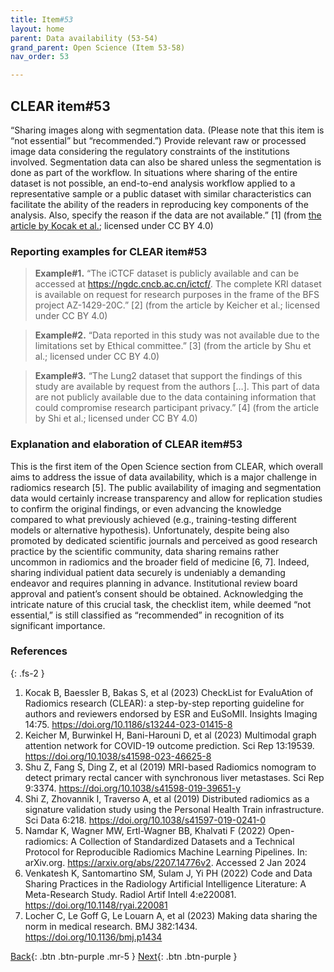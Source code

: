 ```yaml
---
title: Item#53
layout: home
parent: Data availability (53-54)
grand_parent: Open Science (Item 53-58)
nav_order: 53

---
```


## CLEAR item#53


“Sharing images along with segmentation data. (Please note that this item is “not essential” but “recommended.”) Provide relevant raw or processed image data considering the regulatory constraints of the institutions involved. Segmentation data can also be shared unless the segmentation is done as part of the workflow. In situations where sharing of the entire dataset is not possible, an end-to-end analysis workflow applied to a representative sample or a public dataset with similar characteristics can facilitate the ability of the readers in reproducing key components of the analysis. Also, specify the reason if the data are not available.” [1] (from [the article by Kocak et al.](https://insightsimaging.springeropen.com/articles/10.1186/s13244-023-01415-8); licensed under CC BY 4.0)


### Reporting examples for CLEAR item#53

> **Example#1.** “The iCTCF dataset is publicly available and can be accessed at https://ngdc.cncb.ac.cn/ictcf/. The complete KRI dataset is available on request for research purposes in the frame of the BFS project AZ-1429-20C.” [2] (from the article by  Keicher et al.; licensed under CC BY 4.0)

> **Example#2.** “Data reported in this study was not available due to the limitations set by Ethical committee.” [3] (from the article by Shu et al.; licensed under CC BY 4.0)

> **Example#3.** “The Lung2 dataset that support the findings of this study are available by request from the authors […]. This part of data are not publicly available due to the data containing information that could compromise research participant privacy.” [4] (from the article by Shi et al.; licensed under CC BY 4.0)

### Explanation and elaboration of CLEAR item#53

This is the first item of the Open Science section from CLEAR, which overall aims to address the issue of data availability, which is a major challenge in radiomics research [5]. The public availability of imaging and segmentation data would certainly increase transparency and allow for replication studies to confirm the original findings, or even advancing the knowledge compared to what previously achieved (e.g., training-testing different models or alternative hypothesis). Unfortunately, despite being also promoted by dedicated scientific journals and perceived as good research practice by the scientific community, data sharing remains rather uncommon in radiomics and the broader field of medicine [6, 7]. Indeed, sharing individual patient data securely is undeniably a demanding endeavor and requires planning in advance. Institutional review board approval and patient’s consent should be obtained. Acknowledging the intricate nature of this crucial task, the checklist item, while deemed “not essential,” is still classified as “recommended” in recognition of its significant importance.

### References

{: .fs-2 }

1. 	Kocak B, Baessler B, Bakas S, et al (2023) CheckList for EvaluAtion of Radiomics research (CLEAR): a step-by-step reporting guideline for authors and reviewers endorsed by ESR and EuSoMII. Insights Imaging 14:75. https://doi.org/10.1186/s13244-023-01415-8
2. 	Keicher M, Burwinkel H, Bani-Harouni D, et al (2023) Multimodal graph attention network for COVID-19 outcome prediction. Sci Rep 13:19539. https://doi.org/10.1038/s41598-023-46625-8
3. 	Shu Z, Fang S, Ding Z, et al (2019) MRI-based Radiomics nomogram to detect primary rectal cancer with synchronous liver metastases. Sci Rep 9:3374. https://doi.org/10.1038/s41598-019-39651-y
4. 	Shi Z, Zhovannik I, Traverso A, et al (2019) Distributed radiomics as a signature validation study using the Personal Health Train infrastructure. Sci Data 6:218. https://doi.org/10.1038/s41597-019-0241-0
5. 	Namdar K, Wagner MW, Ertl-Wagner BB, Khalvati F (2022) Open-radiomics: A Collection of Standardized Datasets and a Technical Protocol for Reproducible Radiomics Machine Learning Pipelines. In: arXiv.org. https://arxiv.org/abs/2207.14776v2. Accessed 2 Jan 2024
6. 	Venkatesh K, Santomartino SM, Sulam J, Yi PH (2022) Code and Data Sharing Practices in the Radiology Artificial                     Intelligence Literature: A Meta-Research Study. Radiol Artif Intell 4:e220081. https://doi.org/10.1148/ryai.220081
7. 	Locher C, Le Goff G, Le Louarn A, et al (2023) Making data sharing the norm in medical research. BMJ 382:1434. https://doi.org/10.1136/bmj.p1434

[Back](https://radiomic.github.io/CLEAR-E3/docs/Item2.html){: .btn .btn-purple .mr-5 }
[Next](https://radiomic.github.io/CLEAR-E3/docs/Item4.html){: .btn .btn-purple   }
